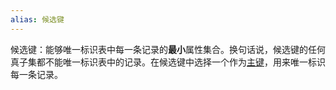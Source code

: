 ```yaml
---
alias: 候选键
---
```

候选键：能够唯一标识表中每一条记录的**最小**属性集合。换句话说，候选键的任何真子集都不能唯一标识表中的记录。在候选键中选择一个作为[主键](主键.md)，用来唯一标识每一条记录。